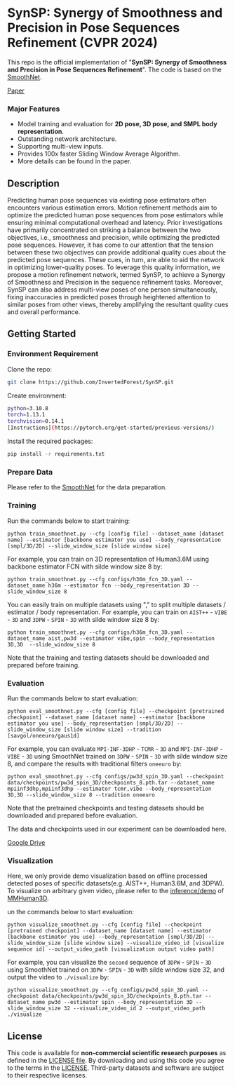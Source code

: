  # SynSP: Synergy of Smoothness and Precision in Pose Sequences Refinement (CVPR 2024)

This repo is the official implementation of "**SynSP: Synergy of Smoothness and Precision in Pose Sequences Refinement**". The code is based on the [SmoothNet](https://github.com/cure-lab/SmoothNet).

[Paper](https://openaccess.thecvf.com/content/CVPR2024/papers/Wang_SynSP_Synergy_of_Smoothness_and_Precision_in_Pose_Sequences_Refinement_CVPR_2024_paper.pdf)

### Major Features

- Model training and evaluation for **2D pose, 3D pose, and SMPL body representation**.
- Outstanding network architecture.
- Supporting multi-view inputs.
- Provides 100x faster Sliding Window Average Algorithm.
- More details can be found in the paper.

## Description
Predicting human pose sequences via existing pose estimators often encounters various estimation errors. Motion refinement methods aim to optimize the predicted human pose sequences from pose estimators while ensuring minimal computational overhead and latency. Prior investigations have primarily concentrated on  striking a balance between the two objectives, i.e., smoothness and precision, while optimizing the predicted pose sequences. However, it has come to our attention that the tension between these two objectives can provide additional quality cues about the predicted pose sequences. These cues, in turn, are able to aid the network in optimizing lower-quality poses. To leverage this quality information, we propose a motion refinement network, termed SynSP, to achieve a Synergy of Smoothness and Precision in the sequence refinement tasks. Moreover, SynSP can also address multi-view poses of one person simultaneously, fixing inaccuracies in predicted poses through heightened attention to similar poses from other views, thereby amplifying the resultant quality cues and overall performance.

## Getting Started

### Environment Requirement

Clone the repo:
```bash
git clone https://github.com/InvertedForest/SynSP.git
```
Create  environment:
```bash
python=3.10.8
torch=1.13.1 
torchvision=0.14.1
[Instructions](https://pytorch.org/get-started/previous-versions/)
```
Install the required packages:
```bash
pip install -r requirements.txt
```

### Prepare Data
Please refer to the [SmoothNet](https://github.com/cure-lab/SmoothNet?tab=readme-ov-file#prepare-data) for the data preparation.

### Training

Run the commands below to start training:

```shell script
python train_smoothnet.py --cfg [config file] --dataset_name [dataset name] --estimator [backbone estimator you use] --body_representation [smpl/3D/2D] --slide_window_size [slide window size]
```

For example, you can train on 3D representation of Human3.6M using backbone estimator FCN with silde window size 8 by:

```shell script
python train_smoothnet.py --cfg configs/h36m_fcn_3D.yaml --dataset_name h36m --estimator fcn --body_representation 3D --slide_window_size 8
```

You can easily train on multiple datasets using "," to split multiple datasets / estimator / body representation. For example, you can train on `AIST++` - `VIBE` - `3D` and `3DPW` - `SPIN` - `3D` with silde window size 8 by:

```shell script
python train_smoothnet.py --cfg configs/h36m_fcn_3D.yaml --dataset_name aist,pw3d --estimator vibe,spin --body_representation 3D,3D  --slide_window_size 8
```

Note that the training and testing datasets should be downloaded and prepared before training.

### Evaluation

Run the commands below to start evaluation:

```shell script
python eval_smoothnet.py --cfg [config file] --checkpoint [pretrained checkpoint] --dataset_name [dataset name] --estimator [backbone estimator you use] --body_representation [smpl/3D/2D] --slide_window_size [slide window size] --tradition [savgol/oneeuro/gaus1d]
```

For example, you can evaluate `MPI-INF-3DHP` - `TCMR` - `3D` and `MPI-INF-3DHP` - `VIBE` - `3D` using SmoothNet trained on `3DPW` - `SPIN` - `3D` with silde window size 8, and compare the results with traditional filters `oneeuro` by:

```shell script
python eval_smoothnet.py --cfg configs/pw3d_spin_3D.yaml --checkpoint data/checkpoints/pw3d_spin_3D/checkpoints_8.pth.tar --dataset_name mpiinf3dhp,mpiinf3dhp --estimator tcmr,vibe --body_representation 3D,3D --slide_window_size 8 --tradition oneeuro
```

Note that the pretrained checkpoints and testing datasets should be downloaded and prepared before evaluation.

The data and checkpoints used in our experiment can be downloaded here. 

[Google Drive](https://drive.google.com/drive/folders/1eZAXlF1cSbMuswyPCmWe-3oWS_3g6uk0?usp=sharing)

### Visualization

Here, we only provide demo visualization based on offline processed detected poses of specific datasets(e.g. AIST++, Human3.6M, and 3DPW). To visualize on arbitrary given video, please refer to the [inference/demo](https://github.com/open-mmlab/mmhuman3d/blob/main/docs/getting_started.md) of [MMHuman3D](https://github.com/open-mmlab/mmhuman3d).

un the commands below to start evaluation:

```shell script
python visualize_smoothnet.py --cfg [config file] --checkpoint [pretrained checkpoint] --dataset_name [dataset name] --estimator [backbone estimator you use] --body_representation [smpl/3D/2D] --slide_window_size [slide window size] --visualize_video_id [visualize sequence id] --output_video_path [visualization output video path]
```

For example, you can visualize the `second` sequence of `3DPW` - `SPIN` - `3D` using SmoothNet trained on `3DPW` - `SPIN` - `3D` with silde window size 32, and output the video to `./visualize` by:

```shell script
python visualize_smoothnet.py --cfg configs/pw3d_spin_3D.yaml --checkpoint data/checkpoints/pw3d_spin_3D/checkpoints_8.pth.tar --dataset_name pw3d --estimator spin --body_representation 3D --slide_window_size 32 --visualize_video_id 2 --output_video_path ./visualize
```

## License
This code is available for **non-commercial scientific research purposes** as defined in the [LICENSE file](./LICENSE). By downloading and using this code you agree to the terms in the [LICENSE](./LICENSE). Third-party datasets and software are subject to their respective licenses.
